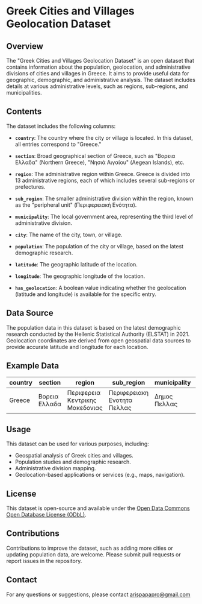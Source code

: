 # Greek Cities and Villages Geolocation Dataset

## Overview

The "Greek Cities and Villages Geolocation Dataset" is an open dataset that contains information about the population, geolocation, and administrative divisions of cities and villages in Greece. It aims to provide useful data for geographic, demographic, and administrative analysis. The dataset includes details at various administrative levels, such as regions, sub-regions, and municipalities.

## Contents

The dataset includes the following columns:

- **`country`**: The country where the city or village is located. In this dataset, all entries correspond to "Greece."

- **`section`**: Broad geographical section of Greece, such as "Βορεια Ελλαδα" (Northern Greece), "Νησιά Αιγαίου" (Aegean Islands), etc.

- **`region`**: The administrative region within Greece. Greece is divided into 13 administrative regions, each of which includes several sub-regions or prefectures.

- **`sub_region`**: The smaller administrative division within the region, known as the "peripheral unit" (Περιφερειακή Ενότητα).

- **`municipality`**: The local government area, representing the third level of administrative division.

- **`city`**: The name of the city, town, or village.

- **`population`**: The population of the city or village, based on the latest demographic research.

- **`latitude`**: The geographic latitude of the location.

- **`longitude`**: The geographic longitude of the location.

- **`has_geolocation`**: A boolean value indicating whether the geolocation (latitude and longitude) is available for the specific entry.

## Data Source

The population data in this dataset is based on the latest demographic research conducted by the Hellenic Statistical Authority (ELSTAT) in 2021. Geolocation coordinates are derived from open geospatial data sources to provide accurate latitude and longitude for each location.

## Example Data

| country | section        | region                              | sub_region                        | municipality    | city       | population | latitude  | longitude  | has_geolocation |
|---------|----------------|-------------------------------------|-----------------------------------|-----------------|------------|------------|-----------|------------|----------------|
| Greece  | Βορεια Ελλαδα  | Περιφερεια Κεντρικης Μακεδονιας     | Περιφερειακη Ενοτητα Πελλας       | Δημος Πελλας    | Γιαννιτσά  | 28,757     | 40.79304  | 22.411477  | true           |

## Usage

This dataset can be used for various purposes, including:
- Geospatial analysis of Greek cities and villages.
- Population studies and demographic research.
- Administrative division mapping.
- Geolocation-based applications or services (e.g., maps, navigation).

## License

This dataset is open-source and available under the [Open Data Commons Open Database License (ODbL)](https://opendatacommons.org/licenses/odbl/).

## Contributions

Contributions to improve the dataset, such as adding more cities or updating population data, are welcome. Please submit pull requests or report issues in the repository.

## Contact

For any questions or suggestions, please contact arispapapro@gmail.com
